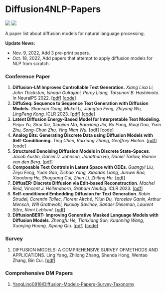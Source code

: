 # Diffusion4NLP-Papers
![](https://img.shields.io/static/v1?label=Latest-Commit&message=2022/10/18&color=important) ![](https://img.shields.io/static/v1?label=Newest&message=Origin&color=red)

A paper list about diffusion models for natural language processing.

**Update News:**
- Nov. 9, 2022, Add 3 pre-print papers.
- Oct. 18, 2022, Add papers that attempt to apply diffusion models for NLP from scratch.

### Conference Paper

1. **Diffusion-LM Improves Controllable Text Generation.** *Xiang Lisa Li, John Thickstun, Ishaan Gulrajani, Percy Liang, Tatsunori B. Hashimoto.* In NeuralPS 2022. [[pdf](https://arxiv.org/pdf/2205.14217.pdf)] [[code](https://github.com/XiangLi1999/Diffusion-LM)]
2. **DiffuSeq: Sequence to Sequence Text Generation with Diffusion Models.** *Shansan Gong, Mukai Li, Jiangtao Feng, Zhiyong Wu, LingPeng Kong.* ICLR 2023. [[pdf](https://arxiv.org/pdf/2210.08933.pdf)] [[code](https://github.com/Shark-NLP/DiffuSeq)]
3. **Latent Diffusion Energy-Based Model for Interpretable Text Modeling.** *Peiyu Yu, Sirui Xie, Xiaojian Ma, Baoxiong Jia, Bo Pang, Ruiqi Gao, Yixin Zhu, Song-Chun Zhu, Ying Nian Wu.* [[pdf](https://proceedings.mlr.press/v162/yu22h/yu22h.pdf)] [[code](https://github.com/yuPeiyu98/LDEBM)]
4. **Analog Bits: Generating Discrete Data using Diffusion Models with Self-Conditioning.** *Ting Chen, Ruixiang Zhang, Geoffrey Hinton.* [[pdf](https://openreview.net/pdf?id=jQj-_rLVXsj)] [[code](https://github.com/lucidrains/bit-diffusion)]
5. **Structured Denoising Diffusion Models in Discrete State-Spaces**. *Jacob Austin, Daniel D. Johnson, Jonathan Ho, Daniel Tarlow, Rianne van den Berg.* [[pdf](https://arxiv.org/pdf/2107.03006.pdf)]
6. **Composable Text Controls in Latent Space with ODEs**. *Guangyi Liu, Zeyu Feng, Yuan Gao, Zichao Yang, Xiaodan Liang, Junwei Bao, Xiaodong He, Shuguang Cui, Zhen Li, Zhiting Hu.* [[pdf](https://arxiv.org/pdf/2208.00638.pdf)]
7. **DiffusER: Discrete Diffusion via Edit-based Reconstruction**. *Machel Reid, Vincent J. Hellendoorn, Graham Neubig.* ICLR 2023. [[pdf](https://arxiv.org/pdf/2210.16886.pdf)]
8. **Self-conditioned Embedding Diffusion for Text Generation**. *Robin Strudel, Corentin Tallec, Florent Altché, Yilun Du, Yaroslav Ganin, Arthur Mensch, Will Grathwohl, Nikolay Savinov, Sander Dieleman, Laurent Sifre, Rémi Leblond.* [[pdf](https://arxiv.org/pdf/2211.04236v1.pdf)]
9. **DiffusionBERT: Improving Generative Masked Language Models with Diffusion Models**. *Zhengfu He, Tianxiang Sun, Kuanning Wang, Xuanjing Huang, Xipeng Qiu.* [[pdf](https://arxiv.org/abs/2211.15029)] [[code](https://github.com/Hzfinfdu/Diffusion-BERT)]

### Survey

1. DIFFUSION MODELS: A COMPREHENSIVE SURVEY OFMETHODS AND APPLICATIONS. Ling Yang, Zhilong Zhang, Shenda Hong, Wentao Zhang, Bin Cui. [[pdf](https://arxiv.org/pdf/2209.00796v3.pdf)]

### Comprehensive DM Papers

1. [YangLing0818/Diffusion-Models-Papers-Survey-Taxonomy](https://github.com/YangLing0818/Diffusion-Models-Papers-Survey-Taxonomy#2.2)
